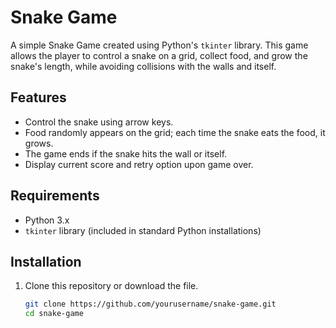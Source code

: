 # Snake Game

A simple Snake Game created using Python's `tkinter` library. This game allows the player to control a snake on a grid, collect food, and grow the snake's length, while avoiding collisions with the walls and itself.

## Features
- Control the snake using arrow keys.
- Food randomly appears on the grid; each time the snake eats the food, it grows.
- The game ends if the snake hits the wall or itself.
- Display current score and retry option upon game over.

## Requirements
- Python 3.x
- `tkinter` library (included in standard Python installations)

## Installation
1. Clone this repository or download the file.
   ```bash
   git clone https://github.com/yourusername/snake-game.git
   cd snake-game
